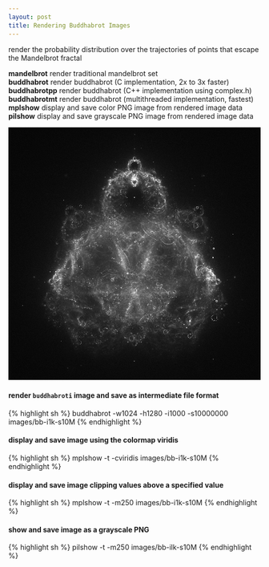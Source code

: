 ```yaml
---
layout: post
title: Rendering Buddhabrot Images
---
```

render the probability distribution over the trajectories of points that escape the Mandelbrot fractal

**mandelbrot**      render traditional mandelbrot set  
**buddhabrot**      render buddhabrot (C implementation, 2x to 3x faster)  
**buddhabrotpp**    render buddhabrot (C++ implementation using complex.h)  
**buddhabrotmt**    render buddhabrot (multithreaded implementation, fastest)  
**mplshow**         display and save color PNG image from rendered image data  
**pilshow**         display and save grayscale PNG image from rendered image data  

![buddhabrot image](/assets/img/bb-i100k-s10M.png)

#### render `buddhabroti` image and save as intermediate file format
{% highlight sh %}
buddhabrot -w1024 -h1280 -i1000 -s10000000 images/bb-i1k-s10M
{% endhighlight %}

#### display and save image using the colormap viridis
{% highlight sh %}
mplshow -t -cviridis images/bb-i1k-s10M
{% endhighlight %}

#### display and save image clipping values above a specified value
{% highlight sh %}
mplshow -t -m250 images/bb-i1k-s10M
{% endhighlight %}

#### show and save image as a grayscale PNG
{% highlight sh %}
pilshow -t -m250 images/bb-ilk-s10M
{% endhighlight %}
